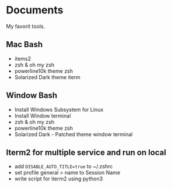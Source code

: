 # Documents

My favorit tools.

## Mac Bash

- items2
- zsh & oh my zsh
- powerline10k theme zsh
- Solarized Dark theme iterm

## Window Bash 
- Install Windows Subsystem for Linux
- Install Window terminal
- zsh & oh my zsh 
- powerline10k theme zsh
- Solarized Dark - Patched theme window terminal

## Iterm2 for multiple service and run on local

- add `DISABLE_AUTO_TITLE=true` to ~/.zshrc
- set profile general > name to Session Name
- write script for iterm2 using python3
